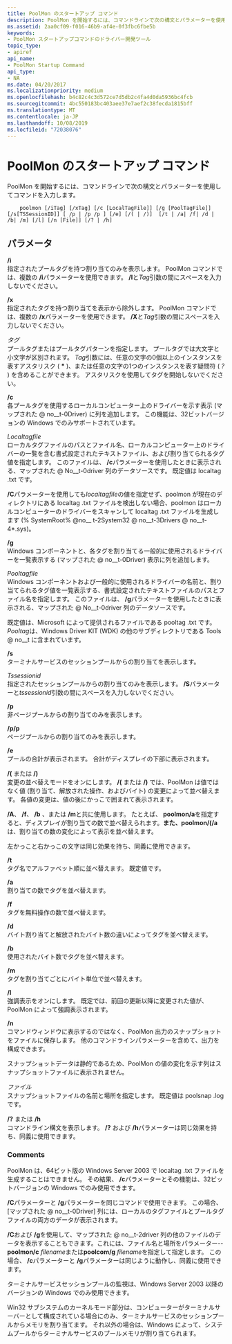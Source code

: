 ```yaml
---
title: PoolMon のスタートアップ コマンド
description: PoolMon を開始するには、コマンドラインで次の構文とパラメーターを使用してコマンドを入力します。
ms.assetid: 2aa0cf09-f016-46b9-af4e-0f3fbc6fbe5b
keywords:
- PoolMon スタートアップコマンドのドライバー開発ツール
topic_type:
- apiref
api_name:
- PoolMon Startup Command
api_type:
- NA
ms.date: 04/20/2017
ms.localizationpriority: medium
ms.openlocfilehash: b4c82c4c3d572ce7d5db2c4fa4d0da5936bc4fcb
ms.sourcegitcommit: 4bc550183bc403aee37e7aef2c38fecda1815bff
ms.translationtype: MT
ms.contentlocale: ja-JP
ms.lasthandoff: 10/08/2019
ms.locfileid: "72038076"
---
```

# <a name="poolmon-startup-command"></a>PoolMon のスタートアップ コマンド


PoolMon を開始するには、コマンドラインで次の構文とパラメーターを使用してコマンドを入力します。

```
    poolmon [/iTag] [/xTag] [/c [LocalTagFile]] [/g [PoolTagFile]] [/s[TSSessionID]] [ /p | /p /p ] [/e] [/( | /)]  [/t | /a| /f| /d | /b| /m] [/l] [/n [File]] [/? | /h] 
```

## <a name="span-idddk_poolmon_startup_command_toolsspanspan-idddk_poolmon_startup_command_toolsspanparameters"></a><span id="ddk_poolmon_startup_command_tools"></span><span id="DDK_POOLMON_STARTUP_COMMAND_TOOLS"></span>パラメータ


<span id="________i______"></span><span id="________I______"></span> **/i**   
指定されたプールタグを持つ割り当てのみを表示します。 PoolMon コマンドでは、複数の **/i**パラメーターを使用できます。 **/I**と*Tag*引数の間にスペースを入力しないでください。

<span id="________x______"></span><span id="________X______"></span> **/x**   
指定されたタグを持つ割り当てを表示から除外します。 PoolMon コマンドでは、複数の **/x**パラメーターを使用できます。 **/X**と*Tag*引数の間にスペースを入力しないでください。

<span id="_______Tag______"></span><span id="_______tag______"></span><span id="_______TAG______"></span>*タグ*   
プールタグまたはプールタグパターンを指定します。 プールタグでは大文字と小文字が区別されます。 *Tag*引数には、任意の文字の0個以上のインスタンスを表すアスタリスク ( **\*** )、または任意の文字の1つのインスタンスを表す疑問符 ( *<em>?</em>* ) を含めることができます。 アスタリスクを使用してタグを開始しないでください。

<span id="________c______"></span><span id="________C______"></span> **/c**   
各プールタグを使用するローカルコンピューター上のドライバーを示す表示 (マップされた @ no__t-0Driver) に列を追加します。 この機能は、32ビットバージョンの Windows でのみサポートされています。

<span id="_______LocalTagFile______"></span><span id="_______localtagfile______"></span><span id="_______LOCALTAGFILE______"></span>*Localtagfile*   
ローカルタグファイルのパスとファイル名、ローカルコンピューター上のドライバーの一覧を含む書式設定されたテキストファイル、および割り当てられるタグ値を指定します。 このファイルは、 **/c**パラメーターを使用したときに表示される、マップされた @ No__t-0driver 列のデータソースです。 既定値は localtag .txt です。

**/C**パラメーターを使用しても*localtagfile*の値を指定せず、poolmon が現在のディレクトリにある localtag .txt ファイルを検出しない場合、poolmon はローカルコンピューターのドライバーをスキャンして localtag .txt ファイルを生成します (% SystemRoot% @no__ t-2System32 @ no__t-3Drivers @ no__t-4\*.sys)。

<span id="________g______"></span><span id="________G______"></span> **/g**   
Windows コンポーネントと、各タグを割り当てる一般的に使用されるドライバーを一覧表示する (マップされた @ no__t-0Driver) 表示に列を追加します。

<span id="_______PoolTagFile______"></span><span id="_______pooltagfile______"></span><span id="_______POOLTAGFILE______"></span>*Pooltagfile*   
Windows コンポーネントおよび一般的に使用されるドライバーの名前と、割り当てられるタグ値を一覧表示する、書式設定されたテキストファイルのパスとファイル名を指定します。 このファイルは、 **/g**パラメーターを使用したときに表示される、マップされた @ No__t-0driver 列のデータソースです。

既定値は、Microsoft によって提供されるファイルである pooltag .txt です。 *Pooltag*は、Windows Driver KIT (WDK) の他のサブディレクトリである Tools @ no__t に含まれています。

<span id="________s______"></span><span id="________S______"></span> **/s**   
ターミナルサービスのセッションプールからの割り当てを表示します。

<span id="_______TSSessionID______"></span><span id="_______tssessionid______"></span><span id="_______TSSESSIONID______"></span>*Tssessionid*   
指定されたセッションプールからの割り当てのみを表示します。 **/S**パラメーターと*tssessionid*引数の間にスペースを入力しないでください。

<span id="________p______"></span><span id="________P______"></span> **/p**   
非ページプールからの割り当てのみを表示します。

<span id="________p__p_______"></span><span id="________P__P_______"></span> **/p/p**   
ページプールからの割り当てのみを表示します。

<span id="________e_______"></span><span id="________E_______"></span> **/e**   
プールの合計が表示されます。 合計がディスプレイの下部に表示されます。

<span id="__________or___"></span><span id="__________OR___"></span> **/(** または **/)**  
変更の並べ替えモードをオンにします。 **/(** または **/)** では、PoolMon は値ではなく値 (割り当て、解放された操作、およびバイト) の変更によって並べ替えます。 各値の変更は、値の後にかっこで囲まれて表示されます。

**/A**、 **/f**、 **/b** 、または **/m**と共に使用します。 たとえば、 **poolmon/a**を指定すると、ディスプレイが割り当ての数で並べ替えられます。**また、poolmon/(/a**は、割り当ての数の変化によって表示を並べ替えます。

左かっこと右かっこの文字は同じ効果を持ち、同義に使用できます。

<span id="________t______"></span><span id="________T______"></span> **/t**   
タグ名でアルファベット順に並べ替えます。 既定値です。

<span id="________a______"></span><span id="________A______"></span> **/a**   
割り当ての数でタグを並べ替えます。

<span id="________f_______"></span><span id="________F_______"></span> **/f**   
タグを無料操作の数で並べ替えます。

<span id="________d______"></span><span id="________D______"></span> **/d**   
バイト割り当てと解放されたバイト数の違いによってタグを並べ替えます。

<span id="________b_______"></span><span id="________B_______"></span> **/b**   
使用されたバイト数でタグを並べ替えます。

<span id="________m_______"></span><span id="________M_______"></span> **/m**   
タグを割り当てごとにバイト単位で並べ替えます。

<span id="________l______"></span><span id="________L______"></span> **/l**   
強調表示をオンにします。 既定では、前回の更新以降に変更された値が、PoolMon によって強調表示されます。

<span id="________n______"></span><span id="________N______"></span> **/n**   
コマンドウィンドウに表示するのではなく、PoolMon 出力のスナップショットをファイルに保存します。 他のコマンドラインパラメーターを含めて、出力を構成できます。

スナップショットデータは静的であるため、PoolMon の値の変化を示す列はスナップショットファイルに表示されません。

<span id="_______File______"></span><span id="_______file______"></span><span id="_______FILE______"></span>*ファイル*   
スナップショットファイルの名前と場所を指定します。 既定値は poolsnap .log です。

<span id="__________or__h"></span><span id="__________OR__H"></span> **/?** または **/h**  
コマンドライン構文を表示します。 **/?** および **/h**パラメーターは同じ効果を持ち、同義に使用できます。

### <a name="span-idcommentsspanspan-idcommentsspancomments"></a><span id="comments"></span><span id="COMMENTS"></span>Comments

PoolMon は、64ビット版の Windows Server 2003 で localtag .txt ファイルを生成することはできません。 その結果、 **/c**パラメーターとその機能は、32ビットバージョンの Windows でのみ使用できます。

**/C**パラメーターと **/g**パラメーターを同じコマンドで使用できます。 この場合、[マップされた @ no__t-0Driver] 列には、ローカルのタグファイルとプールタグファイルの両方のデータが表示されます。

**/C**および **/g**を使用して、マップされた @ no__t-2driver 列の他のファイルのデータを表示することもできます。これには、ファイル名と場所をパラメーター-- **poolmon/c** *filename*または**poolcom/g** *filename*を指定して指定します。 この場合、 **/c**パラメーターと **/g**パラメーターは同じように動作し、同義に使用できます。

ターミナルサービスセッションプールの監視は、Windows Server 2003 以降のバージョンの Windows でのみ使用できます。

Win32 サブシステムのカーネルモード部分は、コンピューターがターミナルサーバーとして構成されている場合にのみ、ターミナルサービスのセッションプールからメモリを割り当てます。 それ以外の場合は、Windows によって、システムプールからターミナルサービスのプールメモリが割り当てられます。









